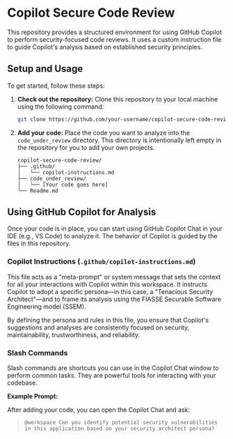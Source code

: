 # Copilot Secure Code Review

This repository provides a structured environment for using GitHub Copilot to perform security-focused code reviews. It uses a custom instruction file to guide Copilot's analysis based on established security principles.

## Setup and Usage

To get started, follow these steps:

1.  **Check out the repository:**
    Clone this repository to your local machine using the following command:
    ```bash
    git clone https://github.com/your-username/copilot-secure-code-review.git
    ```

2.  **Add your code:**
    Place the code you want to analyze into the `code_under_review` directory. This directory is intentionally left empty in the repository for you to add your own projects.

    ```
    copilot-secure-code-review/
    ├── .github/
    │   └── copilot-instructions.md
    ├── code_under_review/
    │   └── [Your code goes here]
    └── Readme.md
    ```

## Using GitHub Copilot for Analysis

Once your code is in place, you can start using GitHub Copilot Chat in your IDE (e.g., VS Code) to analyze it. The behavior of Copilot is guided by the files in this repository.

### Copilot Instructions (`.github/copilot-instructions.md`)

This file acts as a "meta-prompt" or system message that sets the context for all your interactions with Copilot within this workspace. It instructs Copilot to adopt a specific persona—in this case, a "Tenacious Security Architect"—and to frame its analysis using the FIASSE Securable Software Engineering model (SSEM).

By defining the persona and rules in this file, you ensure that Copilot's suggestions and analyses are consistently focused on security, maintainability, trustworthiness, and reliability.

### Slash Commands

Slash commands are shortcuts you can use in the Copilot Chat window to perform common tasks. They are powerful tools for interacting with your codebase.

**Example Prompt:**

After adding your code, you can open the Copilot Chat and ask:

> `@workspace Can you identify potential security vulnerabilities in this application based on your security architect persona?`